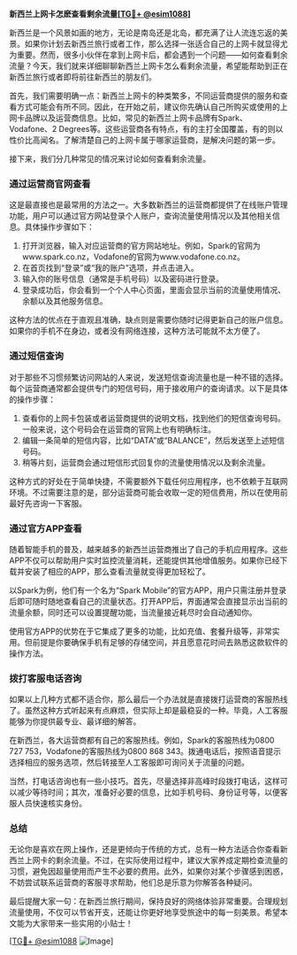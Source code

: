 **新西兰上网卡怎麽查看剩余流量[[TG💪+ @esim1088](https://t.me/s/esim1088)]**

新西兰是一个风景如画的地方，无论是南岛还是北岛，都充满了让人流连忘返的美景。如果你计划去新西兰旅行或者工作，那么选择一张适合自己的上网卡就显得尤为重要。然而，很多小伙伴在拿到上网卡后，都会遇到一个问题——如何查看剩余流量？今天，我们就来详细聊聊新西兰上网卡怎么看剩余流量，希望能帮助到正在新西兰旅行或者即将前往新西兰的朋友们。

首先，我们需要明确一点：新西兰上网卡的种类繁多，不同运营商提供的服务和查看方式可能会有所不同。因此，在开始之前，建议你先确认自己所购买或使用的上网卡品牌以及运营商信息。比如，常见的新西兰上网卡品牌有Spark、Vodafone、2 Degrees等。这些运营商各有特点，有的主打全国覆盖，有的则以性价比高闻名。了解清楚自己的上网卡属于哪家运营商，是解决问题的第一步。

接下来，我们分几种常见的情况来讨论如何查看剩余流量。

### **通过运营商官网查看**

这是最直接也是最常用的方法之一。大多数新西兰的运营商都提供了在线账户管理功能，用户可以通过官方网站登录个人账户，查询流量使用情况以及其他相关信息。具体操作步骤如下：

1. 打开浏览器，输入对应运营商的官方网站地址。例如，Spark的官网为www.spark.co.nz，Vodafone的官网为www.vodafone.co.nz。
2. 在首页找到“登录”或“我的账户”选项，并点击进入。
3. 输入你的账号信息（通常是手机号码）以及密码进行登录。
4. 登录成功后，你会看到一个个人中心页面，里面会显示当前的流量使用情况、余额以及其他服务信息。

这种方法的优点在于直观且准确，缺点则是需要你随时记得更新自己的账户信息。如果你的手机不在身边，或者没有网络连接，这种方法可能就不太方便了。

### **通过短信查询**

对于那些不习惯频繁访问网站的人来说，发送短信查询流量也是一种不错的选择。每个运营商通常都会提供专门的短信号码，用于接收用户的查询请求。以下是具体的操作步骤：

1. 查看你的上网卡包装或者运营商提供的说明文档，找到他们的短信查询号码。一般来说，这个号码会在运营商的官网上也有明确标注。
2. 编辑一条简单的短信内容，比如“DATA”或“BALANCE”，然后发送至上述短信号码。
3. 稍等片刻，运营商会通过短信形式回复你的流量使用情况以及剩余流量。

这种方式的好处在于简单快捷，不需要额外下载任何应用程序，也不依赖于互联网环境。不过需要注意的是，部分运营商可能会收取一定的短信费用，所以在使用前最好先咨询一下客服。

### **通过官方APP查看**

随着智能手机的普及，越来越多的新西兰运营商推出了自己的手机应用程序。这些APP不仅可以帮助用户实时监控流量消耗，还能提供其他增值服务。如果你已经下载并安装了相应的APP，那么查看流量就变得更加轻松了。

以Spark为例，他们有一个名为“Spark Mobile”的官方APP，用户只需注册并登录后即可随时随地查看自己的流量状态。打开APP后，界面通常会直接显示出当前的流量余额，同时还可以设置提醒功能，当流量接近耗尽时会自动通知你。

使用官方APP的优势在于它集成了更多的功能，比如充值、套餐升级等，非常实用。但前提是你要确保手机有足够的存储空间，并且愿意花时间去熟悉这款软件的操作方法。

### **拨打客服电话咨询**

如果以上几种方式都不适合你，那么最后一个办法就是直接拨打运营商的客服热线了。虽然这种方式听起来有点麻烦，但实际上却是最稳妥的一种。毕竟，人工客服能够为你提供最专业、最详细的解答。

在新西兰，各大运营商都有自己的客服热线。例如，Spark的客服热线为0800 727 753，Vodafone的客服热线为0800 868 343。拨通电话后，按照语音提示选择相应的服务选项，然后转接至人工客服即可询问关于流量的问题。

当然，打电话咨询也有一些小技巧。首先，尽量选择非高峰时段拨打电话，这样可以减少等待时间；其次，准备好必要的信息，比如手机号码、身份证号等，以便客服人员快速核实身份。

### **总结**

无论你是喜欢在网上操作，还是更倾向于传统的方式，总有一种方法适合你查看新西兰上网卡的剩余流量。不过，在实际使用过程中，建议大家养成定期检查流量的习惯，避免因超量使用而产生不必要的费用。此外，如果你对某个步骤感到困惑，不妨尝试联系运营商的客服寻求帮助，他们总是乐意为你解答各种疑问。

最后提醒大家一句：在新西兰旅行期间，保持良好的网络体验非常重要。合理规划流量使用，不仅可以节省开支，还能让你更好地享受旅途中的每一刻美景。希望本文能为大家带来一些实用的小贴士！

[[TG💪+ @esim1088](https://t.me/s/esim1088) ![Image](https://i.postimg.cc/4NQfJmqS/Snipaste-2025-05-13-00-14-12.png)]